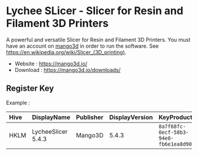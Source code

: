 # Lychee SLicer - Slicer for Resin and Filament 3D Printers

A powerful and versatile Slicer for Resin and Filament 3D Printers.
You must have an account on [mango3d](https://mango3d.io/) in order to run the software.
See https://en.wikipedia.org/wiki/Slicer_(3D_printing).

* Website : https://mango3d.io/
* Download : https://mango3d.io/downloads/

## Register Key

Example :

 | Hive | DisplayName | Publisher | DisplayVersion | KeyProduct | UninstallExe |
 |:---- |:----------- |:--------- |:-------------- |:---------- |:------------ |
 | HKLM | LycheeSlicer 5.4.3 | Mango3D | 5.4.3 | `8a7f68fc-0ecf-58b3-94e0-fb6e1ea8d905` | `"C:\Program Files\LycheeSlicer\Uninstall LycheeSlicer.exe" /allusers` |
